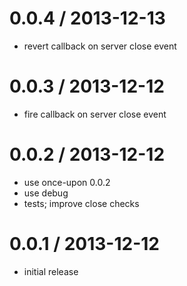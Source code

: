 
0.0.4 / 2013-12-13
==================

 * revert callback on server close event

0.0.3 / 2013-12-12
==================

 * fire callback on server close event

0.0.2 / 2013-12-12
==================

 * use once-upon 0.0.2
 * use debug
 * tests; improve close checks

0.0.1 / 2013-12-12
==================

 * initial release
